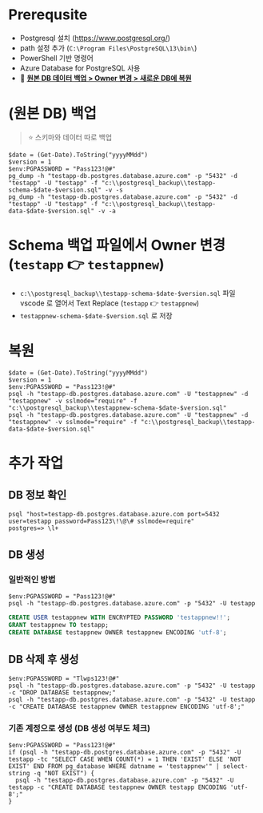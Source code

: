 # Prerequsite

- Postgresql 설치 (https://www.postgresql.org/)
- path 설정 추가 (`C:\Program Files\PostgreSQL\13\bin\`)
- PowerShell 기반 명령어
- Azure Database for PostgreSQL 사용
- 🚀 <u>**원본 DB 데이터 백업 > Owner 변경 > 새로운 DB에 복원**</u>

# (원본 DB) 백업

> ⭐ 스키마와 데이터 따로 백업

```
$date = (Get-Date).ToString("yyyyMMdd")
$version = 1
$env:PGPASSWORD = "Pass123!@#"
pg_dump -h "testapp-db.postgres.database.azure.com" -p "5432" -d "testapp" -U "testapp" -f "c:\\postgresql_backup\\testapp-schema-$date-$version.sql" -v -s
pg_dump -h "testapp-db.postgres.database.azure.com" -p "5432" -d "testapp" -U "testapp" -f "c:\\postgresql_backup\\testapp-data-$date-$version.sql" -v -a
```

# Schema 백업 파일에서 Owner 변경 (`testapp` 👉 `testappnew`)

- `c:\\postgresql_backup\\testapp-schema-$date-$version.sql` 파일 vscode 로 열어서 Text Replace (`testapp` 👉 `testappnew`)
- `testappnew-schema-$date-$version.sql` 로 저장

# 복원

```
$date = (Get-Date).ToString("yyyyMMdd")
$version = 1
$env:PGPASSWORD = "Pass123!@#"
psql -h "testapp-db.postgres.database.azure.com" -U "testappnew" -d "testappnew" -v sslmode="require" -f "c:\\postgresql_backup\\testappnew-schema-$date-$version.sql"
psql -h "testapp-db.postgres.database.azure.com" -U "testappnew" -d "testappnew" -v sslmode="require" -f "c:\\postgresql_backup\\testapp-data-$date-$version.sql"
```

# 추가 작업

## DB 정보 확인

```
psql "host=testapp-db.postgres.database.azure.com port=5432 user=testapp password=Pass123\!\@\# sslmode=require"
postgres=> \l+
```

## DB 생성

### 일반적인 방법

```
$env:PGPASSWORD = "Pass123!@#"
psql -h "testapp-db.postgres.database.azure.com" -p "5432" -U testapp
```

```sql
CREATE USER testappnew WITH ENCRYPTED PASSWORD 'testappnew!!';
GRANT testappnew TO testapp;
CREATE DATABASE testappnew OWNER testappnew ENCODING 'utf-8';
```

## DB 삭제 후 생성

```
$env:PGPASSWORD = "Tlwps123!@#"
psql -h "testapp-db.postgres.database.azure.com" -p "5432" -U testapp -c "DROP DATABASE testappnew;"
psql -h "testapp-db.postgres.database.azure.com" -p "5432" -U testapp -c "CREATE DATABASE testappnew OWNER testappnew ENCODING 'utf-8';"
```

### 기존 계정으로 생성 (DB 생성 여부도 체크)

```
$env:PGPASSWORD = "Pass123!@#"
if (psql -h "testapp-db.postgres.database.azure.com" -p "5432" -U testapp -tc "SELECT CASE WHEN COUNT(*) = 1 THEN 'EXIST' ELSE 'NOT EXIST' END FROM pg_database WHERE datname = 'testappnew'" | select-string -q "NOT EXIST") {
  psql -h "testapp-db.postgres.database.azure.com" -p "5432" -U testapp -c "CREATE DATABASE testappnew OWNER testapp ENCODING 'utf-8';"
}
```
